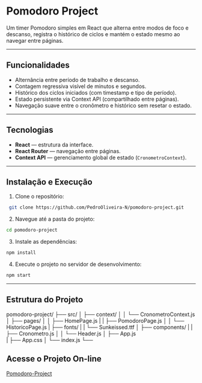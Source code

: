 # Pomodoro Project

Um timer Pomodoro simples em React que alterna entre modos de foco e descanso, registra o histórico de ciclos e mantém o estado mesmo ao navegar entre páginas.

---

##  Funcionalidades

-  Alternância entre período de trabalho e descanso.
-  Contagem regressiva visível de minutos e segundos.
-  Histórico dos ciclos iniciados (com timestamp e tipo de período).
-  Estado persistente via Context API (compartilhado entre páginas).
-  Navegação suave entre o cronômetro e histórico sem resetar o estado.

---

##  Tecnologias

- **React** — estrutura da interface.
- **React Router** — navegação entre páginas.
- **Context API** — gerenciamento global de estado (`CronometroContext`).

---

##  Instalação e Execução

1. Clone o repositório:
  ```bash
   git clone https://github.com/PedroOliveira-N/pomodoro-project.git
```

2. Navegue até a pasta do projeto:
  ```bash
cd pomodoro-project
```

3. Instale as dependências:
  ```bash
npm install
```

4. Execute o projeto no servidor de desenvolvimento:
  ```bash
npm start
```

---

## Estrutura do Projeto
pomodoro-project/
├── src/
│   ├── context/
│   │   └── CronometroContext.js
│   ├── pages/
│   │   ├── HomePage.js
|   |   ├── PomodoroPage.js
│   │   └── HistoricoPage.js
|   ├── fonts/
|   |   └── Sunkeissed.ttf
│   ├── components/
|   |   ├── Cronometro.js
│   │   └── Header.js 
│   ├── App.js  
|   ├── App.css
│   └── index.js
└──

## Acesse o Projeto On-line

[Pomodoro-Project]()
